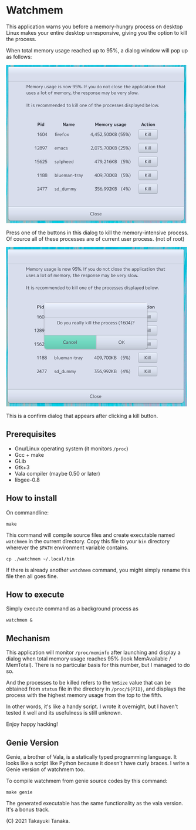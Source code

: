 Watchmem
================================================================================

This application warns you before a memory-hungry process on desktop Linux makes
your entire desktop unresponsive, giving you the option to kill the process.

When total memory usage reached up to 95%, a dialog window will pop up as follows:

![image](screenshot1.png)

Press one of the buttons in this dialog to kill the memory-intensive process.
Of cource all of these processes are of current user process. (not of root)

![image](screenshot2.png)

This is a confirm dialog that appears after clicking a kill button.

Prerequisites
--------------------------------------------------------------------------------

+ Gnu/Linux operating system (it monitors `/proc`)
+ Gcc + make
+ GLib
+ Gtk+3
+ Vala compiler (maybe 0.50 or later)
+ libgee-0.8

How to install
--------------------------------------------------------------------------------

On commandline:

	make

This command will compile source files and create executable named `watchmem` in the
current directory.
Copy this file to your `bin` directory wherever the `$PATH` environment variable
contains.

	cp ./watchmem ~/.local/bin

If there is already another `watchmem` command, you might simply rename this file then all
goes fine.

How to execute
--------------------------------------------------------------------------------

Simply execute command as a background process as

	watchmem &


Mechanism
--------------------------------------------------------------------------------

This application will monitor `/proc/meminfo` after launching and display a dialog
when total memory usage reaches 95% (look MemAvailable / MemTotal). There is no
particular basis for this number, but I managed to do so.

And the processes to be killed refers to the `VmSize` value that can be obtained from `status`
file in the directory in `/proc/${PID}`, and displays the process with the highest
memory usage from the top to the fifth.

In other words, it's like a handy script.
I wrote it overnight, but I haven't tested it well and its usefulness is still unknown.

Enjoy happy hacking!

Genie Version
--------------------------------------------------------------------------------

Genie, a brother of Vala, is a statically typed programming language.
It looks like a script like Python because it doesn't have curly braces.
I write a Genie version of watchmem too.

To compile watchmem from genie source codes by this command:

	make genie

The generated executable has the same functionality as the vala version.
It's a bonus track.

(C) 2021 Takayuki Tanaka.
